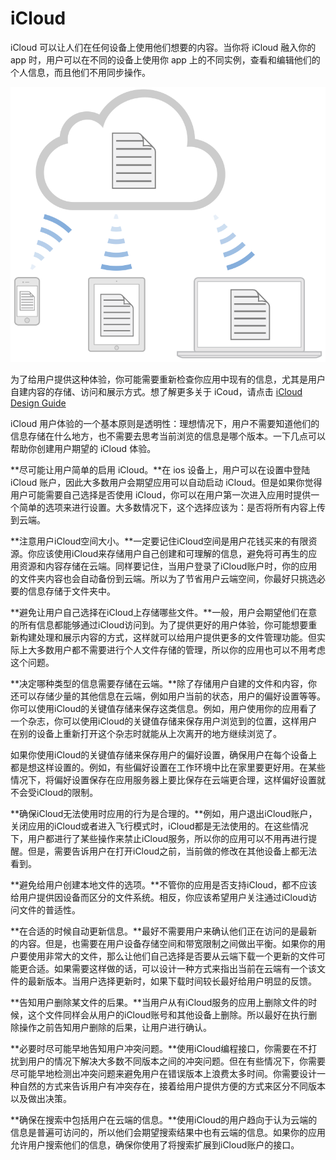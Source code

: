 # iCloud

iCloud 可以让人们在任何设备上使用他们想要的内容。当你将 iCloud 融入你的 app 时，用户可以在不同的设备上使用你 app 上的不同实例，查看和编辑他们的个人信息，而且他们不用同步操作。

![](images/icloud_intro_2x.png)

为了给用户提供这种体验，你可能需要重新检查你应用中现有的信息，尤其是用户自建内容的存储、访问和展示方式。想了解更多关于 iCoud，请点击 [iCloud Design Guide](https://developer.apple.com/library/ios/documentation/General/Conceptual/iCloudDesignGuide/Chapters/Introduction.html)

iCloud 用户体验的一个基本原则是透明性：理想情况下，用户不需要知道他们的信息存储在什么地方，也不需要去思考当前浏览的信息是哪个版本。一下几点可以帮助你创建用户期望的 iCloud 体验。

**尽可能让用户简单的启用 iCloud。**在 ios 设备上，用户可以在设置中登陆 iCloud 账户，因此大多数用户会期望应用可以自动启动 iCloud。但是如果你觉得用户可能需要自己选择是否使用 iCloud，你可以在用户第一次进入应用时提供一个简单的选项来进行设置。大多数情况下，这个选择应该为：是否将所有内容上传到云端。

**注意用户iCloud空间大小。**一定要记住iCloud空间是用户花钱买来的有限资源。你应该使用iCloud来存储用户自己创建和可理解的信息，避免将可再生的应用资源和内容存储在云端。同样要记住，当用户登录了iCloud账户时，你的应用的文件夹内容也会自动备份到云端。所以为了节省用户云端空间，你最好只挑选必要的信息存储于文件夹中。

**避免让用户自己选择在iCloud上存储哪些文件。**一般，用户会期望他们在意的所有信息都能够通过iCloud访问到。为了提供更好的用户体验，你可能想要重新构建处理和展示内容的方式，这样就可以给用户提供更多的文件管理功能。但实际上大多数用户都不需要进行个人文件存储的管理，所以你的应用也可以不用考虑这个问题。

**决定哪种类型的信息需要存储在云端。**除了存储用户自建的文件和内容，你还可以存储少量的其他信息在云端，例如用户当前的状态，用户的偏好设置等等。你可以使用iCloud的关键值存储来保存这类信息。例如，用户使用你的应用看了一个杂志，你可以使用iCloud的关键值存储来保存用户浏览到的位置，这样用户在别的设备上重新打开这个杂志时就能从上次离开的地方继续浏览了。

如果你使用iCloud的关键值存储来保存用户的偏好设置，确保用户在每个设备上都是想这样设置的。例如，有些偏好设置在工作环境中比在家里要更好用。在某些情况下，将偏好设置保存在应用服务器上要比保存在云端更合理，这样偏好设置就不会受iCloud的限制。

**确保iCloud无法使用时应用的行为是合理的。**例如，用户退出iCloud账户，关闭应用的iCloud或者进入飞行模式时，iCloud都是无法使用的。在这些情况下，用户都进行了某些操作来禁止iCloud服务，所以你的应用可以不用再进行提醒。但是，需要告诉用户在打开iCloud之前，当前做的修改在其他设备上都无法看到。

**避免给用户创建本地文件的选项。**不管你的应用是否支持iCloud，都不应该给用户提供因设备而区分的文件系统。相反，你应该希望用户关注通过iCloud访问文件的普适性。

**在合适的时候自动更新信息。**最好不需要用户来确认他们正在访问的是最新的内容。但是，也需要在用户设备存储空间和带宽限制之间做出平衡。如果你的用户要使用非常大的文件，那么让他们自己选择是否要从云端下载一个更新的文件可能更合适。如果需要这样做的话，可以设计一种方式来指出当前在云端有一个该文件的最新版本。当用户选择更新时，如果下载时间较长最好给用户明显的反馈。

**告知用户删除某文件的后果。**当用户从有iCloud服务的应用上删除文件的时候，这个文件同样会从用户的iCloud账号和其他设备上删除。所以最好在执行删除操作之前告知用户删除的后果，让用户进行确认。

**必要时尽可能早地告知用户冲突问题。**使用iCloud编程接口，你需要在不打扰到用户的情况下解决大多数不同版本之间的冲突问题。但在有些情况下，你需要尽可能早地检测出冲突问题来避免用户在错误版本上浪费太多时间。你需要设计一种自然的方式来告诉用户有冲突存在，接着给用户提供方便的方式来区分不同版本以及做出决策。

**确保在搜索中包括用户在云端的信息。**使用iCloud的用户趋向于认为云端的信息是普遍可访问的，所以他们会期望搜索结果中也有云端的信息。如果你的应用允许用户搜索他们的信息，确保你使用了将搜索扩展到iCloud账户的接口。
